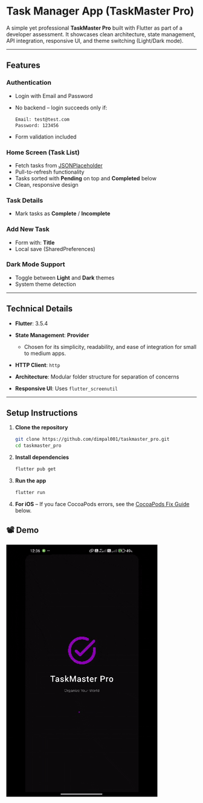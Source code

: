 # Task Manager App (TaskMaster Pro)

A simple yet professional **TaskMaster Pro** built with Flutter as part of a developer assessment.
It showcases clean architecture, state management, API integration, responsive UI, and theme switching (Light/Dark mode).

---

## Features

### **Authentication**

- Login with Email and Password
- No backend – login succeeds only if:

  ```
  Email: test@test.com
  Password: 123456
  ```

- Form validation included

### **Home Screen (Task List)**

- Fetch tasks from [JSONPlaceholder](https://jsonplaceholder.typicode.com/todos)
- Pull-to-refresh functionality
- Tasks sorted with **Pending** on top and **Completed** below
- Clean, responsive design

### **Task Details**

- Mark tasks as **Complete** / **Incomplete**

### **Add New Task**

- Form with: **Title**
- Local save (SharedPreferences)

### **Dark Mode Support**

- Toggle between **Light** and **Dark** themes
- System theme detection

---

## Technical Details

- **Flutter**: 3.5.4
- **State Management**: **Provider**

  - Chosen for its simplicity, readability, and ease of integration for small to medium apps.

- **HTTP Client**: `http`
- **Architecture**: Modular folder structure for separation of concerns
- **Responsive UI**: Uses `flutter_screenutil`

---

## Setup Instructions

1. **Clone the repository**

   ```bash
   git clone https://github.com/dimpal001/taskmaster_pro.git
   cd taskmaster_pro
   ```

2. **Install dependencies**

   ```bash
   flutter pub get
   ```

3. **Run the app**

   ```bash
   flutter run
   ```

4. **For iOS** – If you face CocoaPods errors, see the [CocoaPods Fix Guide](#cocoapods-fix-guide) below.

## 📽 Demo

![App Demo](assets/video.gif)

